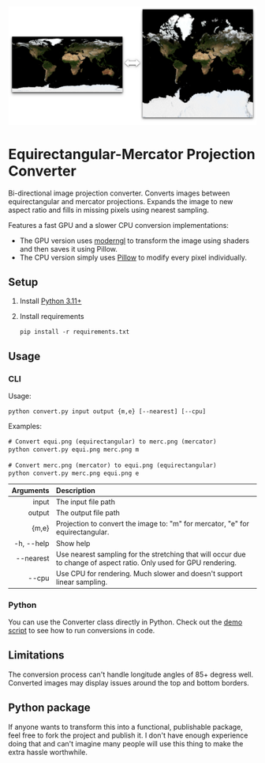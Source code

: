 ![](img/preview.png)

# Equirectangular-Mercator Projection Converter

Bi-directional image projection converter. Converts images between equirectangular and mercator projections. Expands the image to new aspect ratio and fills in missing pixels using nearest sampling.

Features a fast GPU and a slower CPU conversion implementations:

- The GPU version uses [moderngl](https://github.com/moderngl/moderngl) to transform the image using shaders and then saves it using Pillow.
- The CPU version simply uses [Pillow](https://github.com/python-pillow/Pillow) to modify every pixel individually.

## Setup

1. Install [Python 3.11+](https://www.python.org/downloads/)

1. Install requirements
    ```
    pip install -r requirements.txt
    ```

## Usage

### CLI

Usage:

```shell
python convert.py input output {m,e} [--nearest] [--cpu]
```

Examples:

```shell
# Convert equi.png (equirectangular) to merc.png (mercator)
python convert.py equi.png merc.png m

# Convert merc.png (mercator) to equi.png (equirectangular)
python convert.py merc.png equi.png e
```

| Arguments | Description |
| --: | :-- |
| input | The input file path |
| output | The output file path |
| {m,e} | Projection to convert the image to: "m" for mercator, "e" for equirectangular. |
| -h, --help | Show help |
| --nearest | Use nearest sampling for the stretching that will occur due to change of aspect ratio. Only used for GPU rendering. |
| --cpu | Use CPU for rendering. Much slower and doesn't support linear sampling. |

### Python

You can use the Converter class directly in Python. Check out the [demo script](demo.py) to see how to run conversions in code.

## Limitations

The conversion process can't handle longitude angles of 85+ degress well. Converted images may display issues around the top and bottom borders.

## Python package

If anyone wants to transform this into a functional, publishable package, feel free to fork the project and publish it. I don't have enough experience doing that and can't imagine many people will use this thing to make the extra hassle worthwhile.